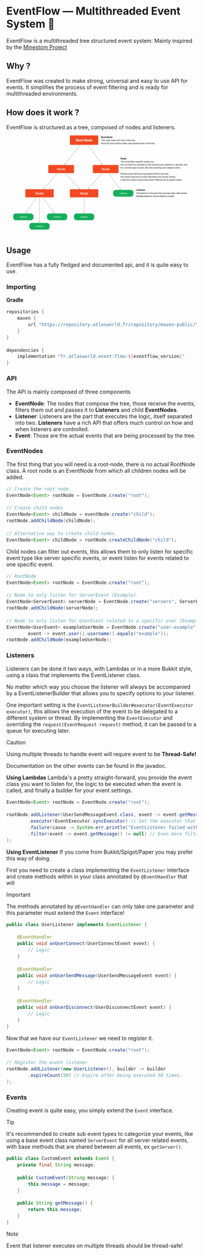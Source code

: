 # EventFlow — Multithreaded Event System 🔔

EventFlow is a multithreaded tree structured event system.
Mainly inspired by the [Minestom Project](https://minestom.net)

## Why ?
EventFlow was created to make strong, universal and easy to use API for events.
It simplifies the process of event filtering and is ready for multithreaded environments.

## How does it work ?
EventFlow is structured as a tree, composed of nodes and listeners.
![schema](./assets/schema.png)

## Usage
EventFlow has a fully fledged and documented api, and it is quite easy to use.

### Importing
**Gradle**
````groovy
repositories {
    maven {
        url "https://repository.atlasworld.fr/repository/maven-public/"
    }
}

dependencies {
    implementation "fr.atlasworld.event:flow:${eventflow_version}"
}
````

### API
The API is mainly composed of three components
- **EventNode**: The nodes that compose the tree, those receive the events, filters them out and passes it to **Listeners** and child **EventNodes**.
- **Listener**: Listeners are the part that executes the logic, itself separated into two. **Listeners** have a rich API that offers much control on how and when listeners are controlled.
- **Event**: Those are the actual events that are being processed by the tree.

### EventNodes
The first thing that you will need is a root-node, there is no actual RootNode class.
A root node is an EventNode from which all children nodes will be added.
````java
// Create the root node.
EventNode<Event> rootNode = EventNode.create("root");

// Create child nodes
EventNode<Event> childNode = eventNode.create("child");
rootNode.addChildNode(childNode);

// Alternative way to create child nodes
EventNode<Event> childNode = rootNode.createChildNode("child");
````
Child nodes can filter out events, 
this allows them to only listen for specific event type like server specific events, 
or event listen for events related to one specific event.
````java
// RootNode
EventNode<Event> rootNode = EventNode.create("root");

// Node to only listen for ServerEvent (Example)
EventNode<ServerEvent> serverNode = EventNode.create("servers", ServerEvent.class);
rootNode.addChildNode(serverNode);

// Node to only listen for UserEvent related to a specific user (Example)
EventNode<UserEvent> exampleUserNode = EventNode.create("user-example", UserEvent.class, 
        event -> event.user().username().equals("example"));
rootNode.addChildNode(exampleUserNode);
````

### Listeners
Listeners can be done it two ways, with Lambdas or in a more Bukkit style, 
using a class that implements the EventListener class.

No matter which way you choose the listener will always be accompanied by a EventListenerBuilder
that allows you to specify options to your listener.

One important setting is the ``EventListenerBuilder#executor(EventExecutor executor)``,
this allows the execution of the event to be delegated to a different system or thread.
By implementing the ``EventExecutor`` and overriding the ``request(EventRequest request)`` method,
it can be passed to a queue for executing later.

> [!CAUTION]
> Using multiple threads to handle event will require event to be **Thread-Safe!**

Documentation on the other events can be found in the javadoc.

**Using Lambdas**
Lambda's a pretty straight-forward, you provide the event class you want to listen for, 
the logic to be executed when the event is called, and finally a builder for your event settings.
````java
EventNode<Event> rootNode = EventNode.create("root");

rootNode.addListener(UserSendMessageEvent.class, event -> event.getMessage().strip(), builder -> builder
        .executor(EventExecutor.syncExecutor) // Set the executor that will execute this logic.
        .failure(cause -> System.err.println("EventListener failed with: " + cause)) // Custom Error handling when the handling fails.
        .filter(event -> event.getMessage() != null) // Even more filtration events.
);
````

**Using EventListener**
If you come from Bukkit/Spigot/Paper you may prefer this way of doing.

First you need to create a class implementing the ``EventListener`` interface
and create methods within in your class annotated by ``@EventHandler`` that will

> [!IMPORTANT]  
> The methods annotated by ``@EventHandler`` can only take one parameter and this parameter must extend the ``Event`` interface!

````java
public class UserListener implements EventListener {
    
    @EventHandler
    public void onUserConnect(UserConnectEvent event) {
        // Logic
    }
    
    @EventHandler
    public void onUserSendMessage(UserSendMessageEvent event) {
        // Logic
    }
    
    @EventHandler
    public void onUserDisconnect(UserDisconnectEvent event) {
        // Logic
    }
}
````

Now that we have our ``EventListener`` we need to register it.
````java
EventNode<Event> rootNode = EventNode.create("root");

// Register the event listener
rootNode.addListener(new UserListener(), builder -> builder
        .expireCount(50) // Expire after being executed 50 times.
);
````

### Events
Creating event is quite easy, you simply extend the ``Event`` interface.

> [!TIP]
> It's recommended to create sub event types to categorize your events,
> like using a base event class named ```ServerEvent``` for all server related events, 
> with base methods that are shared between all events, ex ``getServer()``.

````java
public class CustomEvent extends Event {
    private final String message;
    
    public CustomEvent(String message) {
        this.message = message;
    } 
    
    public String getMessage() {
        return this.message;
    }
}
````
> [!NOTE]  
> Event that listener executes on multiple threads should be thread-safe!